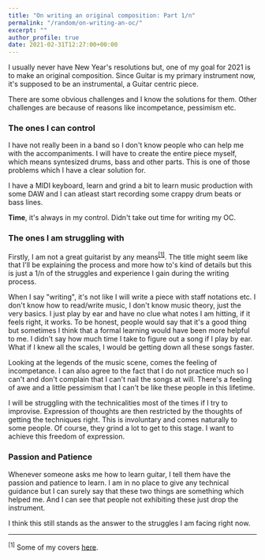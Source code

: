 ```yaml
---
title: "On writing an original composition: Part 1/n"
permalink: "/random/on-writing-an-oc/"
excerpt: ""
author_profile: true
date: 2021-02-31T12:27:00+00:00
---
```


I usually never have New Year's resolutions but, one of my goal for 2021 is to
make an original composition. Since Guitar is my primary instrument now, it's
supposed to be an instrumental, a Guitar centric piece.

There are some obvious challenges and I know the solutions for them. Other
challenges are because of reasons like incompetance, pessimism etc.

### The ones I can control

I have not really been in a band so I don't know people who can help me with
the accompaniments. I will have to create the entire piece myself, which means
syntesized drums, bass and other parts. This is one of those problems which I
have a clear solution for.

I have a MIDI keyboard, learn and grind a bit to learn music production with
some DAW and I can atleast start recording some crappy drum beats or bass
lines.

**Time**, it's always in my control. Didn't take out time for writing my OC.

### The ones I am struggling with

Firstly, I am not a great guitarist by any means<sup>[\[1\]][covers]</sup>. The
title might seem like that I'll be explaining the process and more how to's
kind of details but this is just a 1/n of the struggles and experience I gain
during the writing process.

When I say "writing", it's not like I will write a piece with staff notations
etc. I don't know how to read/write music, I don't know music theory, just the
very basics. I just play by ear and have no clue what notes I am hitting, if it
feels right, it works. To be honest, people would say that it's a good thing
but sometimes I think that a formal learning would have been more helpful to
me. I didn't say how much time I take to figure out a song if I play by ear.
What if I knew all the scales, I would be getting down all these songs faster.

Looking at the legends of the music scene, comes the feeling of incompetance. I
can also agree to the fact that I do not practice much so I can't and don't
complain that I can't nail the songs at will. There's a feeling of awe and a
little pessimism that I can't be like these people in this lifetime.

I will be struggling with the technicalities most of the times if I try to
improvise.  Expression of thoughts are then restricted by the thoughts of
getting the techniques right. This is involuntary and comes naturally to some
people. Of course, they grind a lot to get to this stage. I want to achieve
this freedom of expression.

### Passion and Patience

Whenever someone asks me how to learn guitar, I tell them have the passion and
patience to learn. I am in no place to give any technical guidance but I can
surely say that these two things are something which helped me. And I can see
that people not exhibiting these just drop the instrument.

I think this still stands as the answer to the struggles I am facing right now.

---

<sup><a name="covers">[1]</a></sup> Some of my covers [here][instagram].


[instagram]: https://www.instagram.com/vipul.py/
[covers]: #covers
